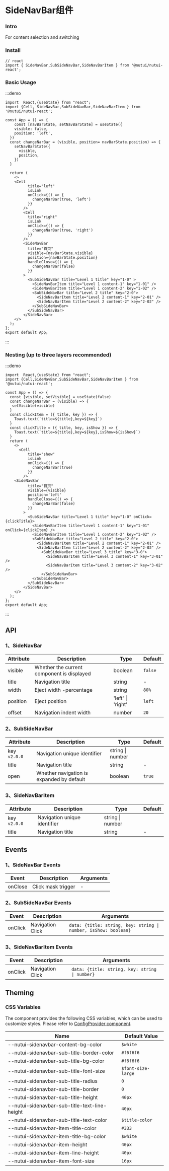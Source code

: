 
#  SideNavBar组件

### Intro

For content selection and switching

### Install
```tsx
// react
import { SideNavBar,SubSideNavBar,SideNavBarItem } from '@nutui/nutui-react';
```

### Basic Usage

:::demo
```tsx
import  React,{useState} from "react";
import {Cell, SideNavBar,SubSideNavBar,SideNavBarItem } from '@nutui/nutui-react';

const App = () => {
    const [navBarState, setNavBarState] = useState({
    visible: false,
    position: 'left',
  })
  const changeNarBar = (visible, position= navBarState.position) => {
    setNavBarState({
      visible,
      position,
    })
  }
 
  return ( 
    <>   
    <Cell
          title="left"
          isLink
          onClick={() => {
            changeNarBar(true, 'left')
          }}
        />
        <Cell
          title="right"
          isLink
          onClick={() => {
            changeNarBar(true, 'right')
          }}
        />
        <SideNavBar
          title="首页"
          visible={navBarState.visible}
          position={navBarState.position}
          handleClose={() => {
            changeNarBar(false)
          }}
        >
          <SubSideNavBar title="Level 1 title" key="1-0" >
            <SideNavBarItem title="Level 1 content-1" key="1-01" />
            <SideNavBarItem title="Level 1 content-2" key="1-02" />
            <SubSideNavBar title="Level 2 title" key="2-0">
              <SideNavBarItem title="Level 2 content-1" key="2-01" />
              <SideNavBarItem title="Level 2 content-2" key="2-02" />
            </SubSideNavBar>
          </SubSideNavBar>
        </SideNavBar>
    </>
  );
};  
export default App;

```
:::

### Nesting (up to three layers recommended)

:::demo
```tsx
import  React,{useState} from "react";
import {Cell,SideNavBar,SubSideNavBar,SideNavBarItem } from '@nutui/nutui-react';

const App = () => {
  const [visible, setVisible] = useState(false)
  const changeNarBar = (visible) => {
   setVisible(visible)
  }
  const clickItem = ({ title, key }) => {
    Toast.text(`title=${title},key=${key}`)
  }
  const clickTitle = ({ title, key, isShow }) => {
    Toast.text(`title=${title},key=${key},isShow=${isShow}`)
  }
  return ( 
    <>  
      <Cell
          title="show"
          isLink
          onClick={() => {
            changeNarBar(true)
          }}
        /> 
    <SideNavBar
          title="首页"
          visible={visible}
          position='left'
          handleClose={() => {
            changeNarBar(false)
          }}
        >
          <SubSideNavBar title="Level 1 title" key="1-0" onClick={clickTitle}>
            <SideNavBarItem title="Level 1 content-1" key="1-01" onClick={clickItem} />
            <SideNavBarItem title="Level 1 content-2" key="1-02" />
            <SubSideNavBar title="Level 2 title" key="2-0">
              <SideNavBarItem title="Level 2 content-1" key="2-01" />
              <SideNavBarItem title="Level 2 content-2" key="2-02" />
                <SubSideNavBar title="Level 3 title" key="3-0">
                  <SideNavBarItem title="Level 3 content-1" key="3-01" />
                  <SideNavBarItem title="Level 3 content-2" key="3-02" />
                </SubSideNavBar>
            </SubSideNavBar>
          </SubSideNavBar>
        </SideNavBar>
    </>
  );
};  
export default App;

```
:::



## API

### 1、SideNavBar

| Attribute    | Description                      | Type   | Default          |
|--------------|----------------------------------|--------|------------------|
| visible      | Whether the current component is displayed | boolean | `false`   |
| title        | Navigation title                           | string  | -               |
| width        | Eject width  -percentage          | string   | `80%`          |
| position     | Eject position                    | 'left' \| 'right' | `left`  |
| offset       | Navigation indent width           | number  | `20`              |

### 2、SubSideNavBar

| Attribute    | Description                      | Type   | Default         |
|--------------|----------------------------------|--------|------------------|
| key `v2.0.0`        | Navigation unique identifier     | string \| number |          |
| title        | Navigation title                 | string  | -              |
| open         | Whether navigation is expanded by default | boolean  | `true`  |
### 3、SideNavBarItem

| Attribute    | Description                      | Type   | Default          |
|--------------|----------------------------------|--------|------------------|
| key `v2.0.0`        | Navigation unique identifier     | string \| number |          |
| title        | Navigation title                 | string  | -               |

## Events
### 1、SideNavBar Events

| Event | Description            | Arguments     |
|-------|------------------------|--------------|
| onClose     | Click mask trigger     | -           |

### 2、SubSideNavBar Events

| Event | Description                                | Arguments    |
|-------|--------------------------------------------|--------------|
| onClick     | Navigation Click | `data: {title: string, key: string \| number, isShow: boolean}`           |

### 3、SideNavBarItem Events

| Event  | Description                                | Arguments    |
|--------|--------------------------------------------|--------------|
| onClick | Navigation Click       | `data: {title: string, key: string \| number}`           |


## Theming

### CSS Variables

The component provides the following CSS variables, which can be used to customize styles. Please refer to [ConfigProvider component](#/en-US/component/configprovider).

| Name | Default Value |
| --- | --- |
| --nutui-sidenavbar-content-bg-color | `$white` |
| --nutui-sidenavbar-sub-title-border-color | `#f6f6f6` |
| --nutui-sidenavbar-sub-title-bg-color | `#f6f6f6` |
| --nutui-sidenavbar-sub-title-font-size | `$font-size-large` |
| --nutui-sidenavbar-sub-title-radius | `0` |
| --nutui-sidenavbar-sub-title-border | `0` |
| --nutui-sidenavbar-sub-title-height | `40px` |
| --nutui-sidenavbar-sub-title-text-line-height | `40px` |
| --nutui-sidenavbar-sub-title-text-color | `$title-color` |
| --nutui-sidenavbar-item-title-color | `#333` |
| --nutui-sidenavbar-item-title-bg-color | `$white` |
| --nutui-sidenavbar-item-height | `40px` |
| --nutui-sidenavbar-item-line-height | `40px` |
| --nutui-sidenavbar-item-font-size | `16px` |
